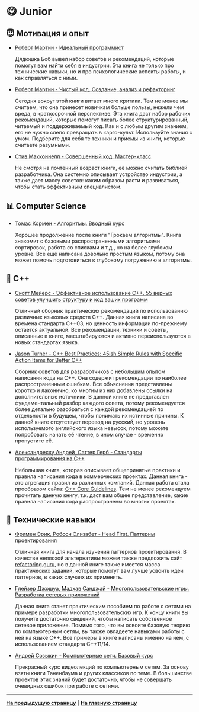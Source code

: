# :yum: Junior

## :innocent: Мотивация и опыт

- [Роберт Мартин - Идеальный программист](https://www.ozon.ru/product/idealnyy-programmist-kak-stat-professionalom-razrabotki-po-martin-robert-k-211433126/?asb=z4%252BBD7UDRGAKgK5PMnilay5QBkwvjGXgnMhfF1fAOWM%253D&asb2=Gvhxd5LT0NA_AobRO1muUz0icHnQ6j-JL2zxEOH1wzQ&keywords=%D0%B8%D0%B4%D0%B5%D0%B0%D0%BB%D1%8C%D0%BD%D1%8B%D0%B9+%D0%BF%D1%80%D0%BE%D0%B3%D1%80%D0%B0%D0%BC%D0%BC%D0%B8%D1%81%D1%82&sh=6BDpuJeM)

    Дядюшка Боб вывел набор советов и рекомендаций, которые помогут вам найти себя в индустрии. Эта книга не только про технические навыки, но и про психологические аспекты работы, и как справляться с ними.

- [Роберт Мартин - Чистый код. Создание, анализ и рефакторинг](https://www.ozon.ru/product/chistyy-kod-sozdanie-analiz-i-refaktoring-chistyy-kod-sozdanie-analiz-i-refaktoring-142429922/?sh=awbarJsR)

    Сегодня вокруг этой книги витает много критики. Тем не менее мы считаем, что она принесет новичкам больше пользы, нежели чем вреда, в краткосрочной перспективе. Эта книга даст набор рабочих рекомендаций, которые помогут писать более структурированный, читаемый и поддерживаемый код. Как и с любым другим знанием, его не нужно слепо превращать в карго-культ. Используйте знания с умом. Подберите для себя те техники и приемы из книги, которые считаете разумными.

- [Стив Макконнелл - Совершенный код. Мастер-класс](https://www.ozon.ru/product/sovershennyy-kod-master-klass-138437220/?sh=dxL38m9c)

    Не смотря на почтенный возраст книги, её можно считать библией разработчика. Она системно описывает устройство индустрии, а также дает массу советов: каким образом расти и развиваться, чтобы стать эффективным специалистом.

## :bar_chart: Computer Science

- [Томас Кормен - Алгоритмы. Вводный курс](https://www.ozon.ru/product/algoritmy-vvodnyy-kurs-24903185/?sh=oABFs2sD)

    Хорошее продолжение после книги "Грокаем алгоритмы". Книга знакомит с базовыми распространенными алгоритмами сортировок, работа со списками и т.д., но на более глубоком уровне. Все ещё написана довольно простым языком, потому она может помочь подготовиться к глубокому погружению в алгоритмы.

## :pencil: C++

- [Скотт Мейерс - Эффективное использование C++. 55 верных советов улучшить структуру и код ваших программ](https://www.ozon.ru/product/effektivnoe-ispolzovanie-c-55-vernyh-sovetov-uluchshit-strukturu-i-kod-vashih-programm-2610625/?sh=VdYASWTH)

    Отличный сборник практических рекомендаций по использованию различных языковых средств C++. Данная книга написана во времена стандарта C++03, но ценность информации по-прежнему остается актуальной. Все рекомендации, техники и советы, описанные в книге, масштабируются и активно переиспользуются в новых стандартах языка.

- [Jason Turner - C++ Best Practices: 45ish Simple Rules with Specific Action Items for Better C++](https://www.amazon.com/Best-Practices-Simple-Specific-Action/dp/B08SJSZKJ5)

    Сборник советов для разработчиков с небольшим опытом написания кода на C++. Она содержит рекомендации по наиболее распространенным ошибкам. Все объяснения представлены коротко и лаконично, ко многим из них добавлены ссылки на дополнительные источники. В данной книге не представлен фундаментальный разбор каждого совета, потому рекомендуется более детально разобраться с каждой рекомендацией по отдельности в будущем, чтобы понимать их истинные причины. К данной книге отсутствует перевод на русский, но уровень используемого английского языка невысок, потому можете попробовать начать её чтение, в ином случае - временно пропустите её.

- [Александреску Андрей, Саттер Герб - Стандарты программирования на С++](https://www.ozon.ru/product/standarty-programmirovaniya-na-s-2381848/?sh=SUs05K52)

    Небольшая книга, которая описывает общепринятые практики и правила написания кода в коммерческих проектах. Данная книга - это агрегация правил из различных компаний. Данная работа стала прообразом сайта: [C++ Core Guidelines](https://isocpp.github.io/CppCoreGuidelines/CppCoreGuidelines). Тем не менее рекомендуем прочитать данную книгу, т.к. даст вам общее представление, какие правила написания кода распространены во многих проектах.

## :electric_plug: Технические навыки

- [Фримен Эрик, Робсон Элизабет - Head First. Паттерны проектирования](https://www.ozon.ru/product/head-first-patterny-proektirovaniya-obnovlennoe-yubileynoe-izdanie-144233005/?sh=VWSHgt2E)

    Отличная книга для начала изучения паттернов проектирования. В качестве неплохой альтернативы можем также предложить сайт [refactoring.guru](https://refactoring.guru/design-patterns), но в данной книге также имеется масса практических заданий, которые помогут вам лучше усвоить идеи паттернов, в каких случаях их применять.

- [Глейзер Джошуа, Мадхав Санджай - Многопользовательские игры. Разработка сетевых приложений](https://www.ozon.ru/product/mnogopolzovatelskie-igry-razrabotka-setevyh-prilozheniy-137764980/?sh=rocQznEP)

    Данная книга станет практическим пособием по работе с сетями на примере разработки многопользовательских игр. К концу книги вы получите достаточно сведений, чтобы написать собственное сетевое приложение. Помимо того, что вы освоите базовую теорию по компьютерным сетям, вы также овладеете навыками работы с ней на языке C++. Все примеры в книге написаны именно на нем, с использованием стандарта C++11/14.

- [Андрей Созыкин - Компьютерные сети. Базовый курс](https://www.youtube.com/playlist?list=PLtPJ9lKvJ4oiNMvYbOzCmWy6cRzYAh9B1)

    Прекрасный курс видеолекций по компьютерным сетям. За основу взяты книги Таненбаума и других классиков по теме. В большинстве проектов этих знаний будет достаточно, чтобы не совершать очевидных ошибок при работе с сетями.

---

[**На предыдущую страницу**](Overview.md) | [**На главную страницу**](../README.md)